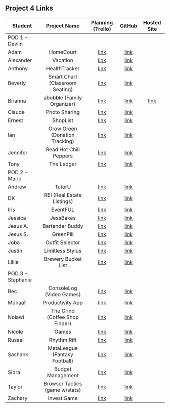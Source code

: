 ## Project 4 Links 

| Student | Project Name | Planning (Trello) | GitHub | Hosted Site |
|---|:---:|:---:|:---:|:---:|
| POD 1 - Devlin |  |  |  |  |
| Adam | HomeCourt | [link](https://trello.com/b/NkmO1Z0Q/homecourt) | [link](https://github.com/adamascencio/HomeCourt) |  |
| Alexander | Vacation | [link](https://trello.com/b/SM6tCjC2/vaction-social-app) | [link](https://github.com/ahaines10/vacation-tracker) |  |
| Anthony | HealthTracker | [link](https://trello.com/b/B7g9bGUa/healthtracker) | [link](https://github.com/abpandanguyen/health-tracker) |  |
| Beverly | Smart Chart (Classroom Seating) | [link](https://trello.com/b/XCn4DlOC/p4) | [link](https://github.com/bevcook126/smart-chart) |  |
| Brianna | abubble (Family Organizer) | [link](https://trello.com/b/8udoXGyU/p4-abubble) | [link](https://github.com/heyjudesmom/abubble) | [link](https://abubble-organizer.herokuapp.com/) |
| Claude | Photo Sharing | [link](https://trello.com/b/minM91Ck/project-4) | [link](https://github.com/claudecabalquinto/photography-project-4) |  |
| Ernest | ShopList | [link](https://trello.com/b/UXO7d20V/p4) | [link](https://github.com/loex345/shoplist) |  |
| Ian | Grow Green (Donation Tracking) | [link](https://trello.com/b/7kn991cX/project-4) | [link](https://github.com/ianchan3/Grow-Green) |  |
| Jennifer | Read Hot Chili Peppers | [link](https://trello.com/b/WIijFORo/p4-read-hot-chili-peppers) | [link](https://github.com/jenstiza/Read-Hot-Chili-Peppers) |  |
| Tony | The Ledger | [link](https://trello.com/b/4qVjToFn/p4-the-ledger) | [link](https://github.com/anthonybrockett/the-ledger) |  |
| POD 2 - Mario |  |  |  |  |
| Andrew | TutorU | [link](https://trello.com/b/xoaa8Z1N/tutorup4) | [link](https://github.com/Andrewbui389/TutorU) |  |
| DK | REI (Real Estate Listings) | [link](https://trello.com/b/LKxhzxN8/rei-project4) | [link](https://github.com/Dandd6541/RE-listings-) |  |
| Iris | EventFUL | [link](https://trello.com/b/nCG9G5L3/project-4-board) | [link](https://github.com/iris-personal/eventFUL) |  |
| Jessica | JessBakes | [link](https://trello.com/b/abK3XcYw/p4) | [link](https://github.com/jessmucklow/jessbakes) |  |
| Jesus A. | Bartender Buddy | [link](https://trello.com/b/vxanfXtV/unit-4-bartending) | [link](https://github.com/aaguilarvf39/Bartending-Project-4) |  |
| Jesus S. | GreenPill  | [link](https://trello.com/b/y0SkAvv0/capstone) | [link](https://github.com/jesusi3/green-pill) |  |
| Joba | Outfit Selector | [link](https://trello.com/b/96ikdQ4Y/sei-capstone-project) | [link](https://github.com/jobaa11/product-design-app) |  |
| Justin | Limitless Stylus | [link](https://trello.com/b/c5q8qaWG/limitless-stylus) | [link](https://github.com/jmendoza13/limitless-stylus) |  |
| Lillie | Brewery Bucket List | [link](https://trello.com/b/WL8yWqll/brewery-wishlist) | [link](https://github.com/lilliesheely/Brewery-Bucket-List) |  |
| POD 3 - Stephanie |  |  |  |  |
| Bec | ConsoleLog (Video Games) | [link](https://trello.com/b/L6LXpNep/project-3-consolelog) | [link](https://github.com/becp12/ConsoleLog) |  |
| Munaaf | Productivity App | [link](https://trello.com/b/1s9SPVup/project-4) | [link](https://github.com/mkbozai/iykyk) |  |
| Nolawi | The Grind (Coffee Shop Finder) | [link](https://trello.com/b/Epxd4RfQ/p4-the-grind) | [link](https://github.com/noliw/thegrind) |  |
| Nicole | Games | [link](https://trello.com/b/abK3XcYw/p4) | [link](https://github.com/coleochieng/unit4project) |  |
| Russel | Rhythm Rift | [link](https://trello.com/b/AEFnAg7X/rhythm-rift) | [link](https://github.com/russellasagna/RhythmRift) |  |
| Sashank | MetaLeague (Fantasy Football) | [link](https://trello.com/b/R9Rwy5E4/p4-metaleague) | [link](https://github.com/sashankrayapudi/meta-league) |  |
| Sidra | Budget Management | [link](https://trello.com/b/K5ij29am/budget-management) | [link](https://github.com/SidrAkhtar/budget-management-app) |  |
| Taylor | Browser Tactics (game w/stats) | [link](https://trello.com/b/KtRFI80A/browser-tactics) | [link](https://github.com/tnwatts/Browser-Tactics) |  |
| Zachary | InvestiGame | [link](https://trello.com/b/jNzRLC5Q/project-4) | [link](https://github.com/zseever/investigame) |  |
